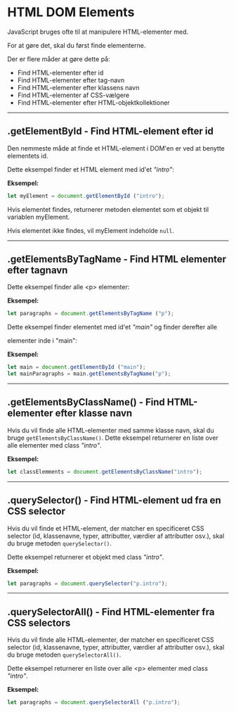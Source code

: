 # HTML DOM Elements

JavaScript bruges ofte til at manipulere HTML-elementer med.

For at gøre det, skal du først finde elementerne. 

Der er flere måder at gøre dette på:

* Find HTML-elementer efter id
* Find HTML-elementer efter tag-navn
* Find HTML-elementer efter klassens navn
* Find HTML-elementer af CSS-vælgere
* Find HTML-elementer efter HTML-objektkollektioner
___
## .getElementById - Find HTML-element efter id
Den nemmeste måde at finde et HTML-element i DOM'en er ved at benytte elementets id.

Dette eksempel finder et HTML element med id'et *"intro"*:

**Eksempel:**
```js
let myElement = document.getElementById ("intro");
```

Hvis elementet findes, returnerer metoden elementet som et objekt til variablen myElement.

Hvis elementet ikke findes, vil myElement indeholde `null`.
___
## .getElementsByTagName - Find HTML elementer efter tagnavn

Dette eksempel finder alle &lt;p&gt; elementer:

**Eksempel:**
```js
let paragraphs = document.getElementsByTagName ("p");
```
Dette eksempel finder elementet med id'et *"main"* og finder derefter alle <p> elementer inde i "main":

**Eksempel:**
```js
let main = document.getElementById ("main");
let mainParagraphs = main.getElementsByTagName("p");
```
___
## .getElementsByClassName() - Find HTML-elementer efter klasse navn

Hvis du vil finde alle HTML-elementer med samme klasse navn, skal du bruge `getElementsByClassName()`.
Dette eksempel returnerer en liste over alle elementer med class *"intro"*.

**Eksempel:**
```js
let classElemments = document.getElementsByClassName("intro");
```
___
## .querySelector() - Find HTML-element ud fra en CSS selector

Hvis du vil finde et HTML-element, der matcher en specificeret CSS selector (id, klassenavne, typer, attributter, værdier af attributter osv.), skal du bruge metoden `querySelector()`.

Dette eksempel returnerer et objekt med class *"intro"*.

**Eksempel:**
```js
let paragraphs = document.querySelector("p.intro");
```
___
## .querySelectorAll() - Find HTML-elementer fra CSS selectors

Hvis du vil finde alle HTML-elementer, der matcher en specificeret CSS selector (id, klassenavne, typer, attributter, værdier af attributter osv.), skal du bruge metoden `querySelectorAll()`.

Dette eksempel returnerer en liste over alle &lt;p&gt; elementer med class *"intro"*.

**Eksempel:**
```js
let paragraphs = document.querySelectorAll ("p.intro");
```